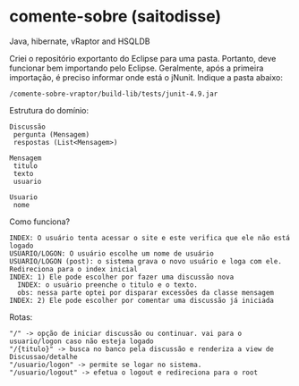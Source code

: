 comente-sobre (saitodisse)
===============
Java, hibernate, vRaptor and HSQLDB

Criei o repositório exportanto do Eclipse para uma pasta. Portanto, deve funcionar bem importando pelo Eclipse.
Geralmente, após a primeira importação, é preciso informar onde está o jNunit.
Indique a pasta abaixo:

    /comente-sobre-vraptor/build-lib/tests/junit-4.9.jar


Estrutura do domínio:

    Discussão
     pergunta (Mensagem)
     respostas (List<Mensagem>)
    
    Mensagem
     titulo
     texto
     usuario
    
    Usuario
     nome


Como funciona?


    INDEX: O usuário tenta acessar o site e este verifica que ele não está logado
    USUARIO/LOGON: O usuário escolhe um nome de usuário
    USUARIO/LOGON (post): o sistema grava o novo usuário e loga com ele. Redireciona para o index inicial
    INDEX: 1) Ele pode escolher por fazer uma discussão nova
      INDEX: o usuário preenche o titulo e o texto.
      obs: nessa parte optei por disparar excessões da classe mensagem
    INDEX: 2) Ele pode escolher por comentar uma discussão já iniciada


Rotas:


    "/" -> opção de iniciar discussão ou continuar. vai para o usuario/logon caso não esteja logado
    "/{titulo}" -> busca no banco pela discussão e renderiza a view de Discussao/detalhe
    "/usuario/logon" -> permite se logar no sistema.
    "/usuario/logout" -> efetua o logout e redireciona para o root
    